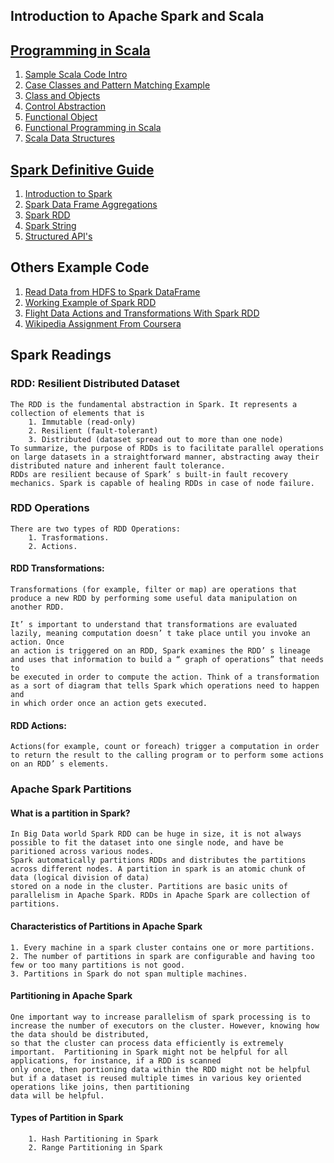 ## Introduction to Apache Spark and Scala


## [Programming in Scala](https://github.com/adnanrahin/Apache-Spark-Complete-Reference/tree/master/programming-in-scala) 

1. [Sample Scala Code Intro](https://github.com/adnanrahin/Apache-Spark-Complete-Reference/tree/master/programming-in-scala/src/main/scala/org/programming/scala/introduction)
2. [Case Classes and Pattern Matching Example](https://github.com/adnanrahin/Apache-Spark-Complete-Reference/tree/master/programming-in-scala/src/main/scala/org/programming/scala/case_classes_and_pattern_matching)
3. [Class and Objects](https://github.com/adnanrahin/Apache-Spark-Complete-Reference/blob/master/programming-in-scala/src/main/scala/org/programming/scala/clsss_and_objectsa)
4. [Control Abstraction](https://github.com/adnanrahin/Apache-Spark-Complete-Reference/tree/master/programming-in-scala/src/main/scala/org/programming/scala/control_abstraction)
5. [Functional Object](https://github.com/adnanrahin/Apache-Spark-Complete-Reference/tree/master/programming-in-scala/src/main/scala/org/programming/scala/functional_objects)
6. [Functional Programming in Scala](https://github.com/adnanrahin/Apache-Spark-Complete-Reference/tree/master/programming-in-scala/src/main/scala/org/programming/scala/functional_programming_scala)
7. [Scala Data Structures](https://github.com/adnanrahin/Apache-Spark-Complete-Reference/tree/master/programming-in-scala/src/main/scala/org/programming/scala/working_with_lists)

## [Spark Definitive Guide](https://github.com/adnanrahin/Apache-Spark-Complete-Reference/tree/master/spark-definitive-guide)

1. [Introduction to Spark](https://github.com/adnanrahin/Apache-Spark-Complete-Reference/tree/master/spark-definitive-guide/src/main/scala/org/spark/apis/introduction)
2. [Spark Data Frame Aggregations](https://github.com/adnanrahin/Apache-Spark-Complete-Reference/tree/master/spark-definitive-guide/src/main/scala/org/spark/apis/aggregations)
3. [Spark RDD](https://github.com/adnanrahin/Apache-Spark-Complete-Reference/tree/master/spark-definitive-guide/src/main/scala/org/spark/apis/rdd)
4. [Spark String](https://github.com/adnanrahin/Apache-Spark-Complete-Reference/tree/master/spark-definitive-guide/src/main/scala/org/spark/apis/strings)
5. [Structured API's](https://github.com/adnanrahin/Apache-Spark-Complete-Reference/tree/master/spark-definitive-guide/src/main/scala/org/spark/apis/structuredapis)

## Others Example Code

1. [Read Data from HDFS to Spark DataFrame](https://github.com/adnanrahin/Apache-Spark-Complete-Reference/blob/master/spark-definitive-guide/src/main/scala/org/spark/apis/readfromcluster/ReadFileFromHdfsClusterToDF.scala)
2. [Working Example of Spark RDD](https://github.com/adnanrahin/Apache-Spark-Complete-Reference/blob/master/spark-in-action/src/main/scala/org/apache/spark/spark_in_action/chapter_four_rdd/CustomerTransaction.scala)
3. [Flight Data Actions and Transformations With Spark RDD](https://github.com/adnanrahin/Apache-Spark-Complete-Reference/blob/master/spark-resilient-distributed-dataset/src/main/scala/org/spark/rdd/flights_data/FlightsDataAnalysis.scala)
4. [Wikipedia Assignment From Coursera](https://github.com/adnanrahin/Apache-Spark-Complete-Reference/tree/master/spark-resilient-distributed-dataset/src/main/scala/org/spark/rdd/wikipedia)

## Spark Readings

### RDD: Resilient Distributed Dataset

```
The RDD is the fundamental abstraction in Spark. It represents a
collection of elements that is
    1. Immutable (read-only)
    2. Resilient (fault-tolerant)
    3. Distributed (dataset spread out to more than one node)
To summarize, the purpose of RDDs is to facilitate parallel operations on large datasets in a straightforward manner, abstracting away their distributed nature and inherent fault tolerance.
RDDs are resilient because of Spark’ s built-in fault recovery mechanics. Spark is capable of healing RDDs in case of node failure. 
```

### RDD Operations
```
There are two types of RDD Operations: 
    1. Trasformations.
    2. Actions.
```
#### RDD Transformations:
```
Transformations (for example, filter or map) are operations that produce a new RDD by performing some useful data manipulation on another RDD.

It’ s important to understand that transformations are evaluated lazily, meaning computation doesn’ t take place until you invoke an action. Once
an action is triggered on an RDD, Spark examines the RDD’ s lineage and uses that information to build a “ graph of operations” that needs to
be executed in order to compute the action. Think of a transformation as a sort of diagram that tells Spark which operations need to happen and
in which order once an action gets executed.

```
#### RDD Actions:
```
Actions(for example, count or foreach) trigger a computation in order to return the result to the calling program or to perform some actions on an RDD’ s elements.
```

### Apache Spark Partitions

#### What is a partition in Spark?
```
In Big Data world Spark RDD can be huge in size, it is not always possible to fit the dataset into one single node, and have be paritioned across various nodes. 
Spark automatically partitions RDDs and distributes the partitions across different nodes. A partition in spark is an atomic chunk of data (logical division of data) 
stored on a node in the cluster. Partitions are basic units of parallelism in Apache Spark. RDDs in Apache Spark are collection of partitions.
```
#### Characteristics of Partitions in Apache Spark
```
1. Every machine in a spark cluster contains one or more partitions.
2. The number of partitions in spark are configurable and having too few or too many partitions is not good.
3. Partitions in Spark do not span multiple machines.
```

#### Partitioning in Apache Spark
```
One important way to increase parallelism of spark processing is to increase the number of executors on the cluster. However, knowing how the data should be distributed, 
so that the cluster can process data efficiently is extremely important.  Partitioning in Spark might not be helpful for all applications, for instance, if a RDD is scanned 
only once, then portioning data within the RDD might not be helpful but if a dataset is reused multiple times in various key oriented operations like joins, then partitioning 
data will be helpful.
```

#### Types of Partition in Spark
```
    1. Hash Partitioning in Spark
    2. Range Partitioning in Spark
```
